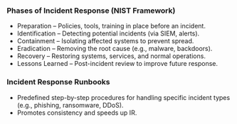 ### Phases of Incident Response (NIST Framework)
- Preparation – Policies, tools, training in place before an incident.
- Identification – Detecting potential incidents (via SIEM, alerts).
- Containment – Isolating affected systems to prevent spread.
- Eradication – Removing the root cause (e.g., malware, backdoors).
- Recovery – Restoring systems, services, and normal operations.
- Lessons Learned – Post-incident review to improve future response.

### Incident Response Runbooks
- Predefined step-by-step procedures for handling specific incident types (e.g., phishing, ransomware, DDoS).
- Promotes consistency and speeds up IR.